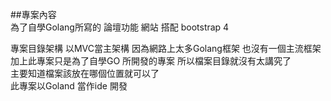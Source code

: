 ##專案內容<br>
為了自學Golang所寫的 論壇功能 網站 搭配 bootstrap 4

專案目錄架構 以MVC當主架構 因為網路上太多Golang框架 也沒有一個主流框架<br>
加上此專案只是為了自學GO 所開發的專案 所以檔案目錄就沒有太講究了<br>
主要知道檔案該放在哪個位置就可以了<br>
此專案以Goland 當作ide 開發
